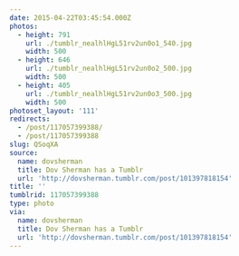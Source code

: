 ```yaml
---
date: 2015-04-22T03:45:54.000Z
photos:
  - height: 791
    url: ./tumblr_nealhlHgL51rv2un0o1_540.jpg
    width: 500
  - height: 646
    url: ./tumblr_nealhlHgL51rv2un0o2_500.jpg
    width: 500
  - height: 405
    url: ./tumblr_nealhlHgL51rv2un0o3_500.jpg
    width: 500
photoset_layout: '111'
redirects:
  - /post/117057399388/
  - /post/117057399388
slug: QSoqXA
source:
  name: dovsherman
  title: Dov Sherman has a Tumblr
  url: 'http://dovsherman.tumblr.com/post/101397818154'
title: ''
tumblrid: 117057399388
type: photo
via:
  name: dovsherman
  title: Dov Sherman has a Tumblr
  url: 'http://dovsherman.tumblr.com/post/101397818154'
---
```


